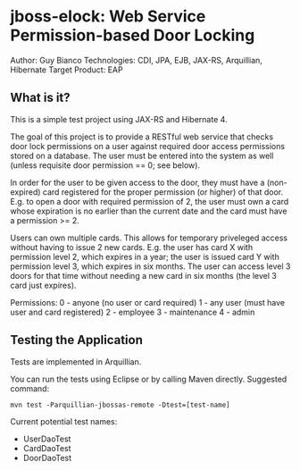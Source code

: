 jboss-elock: Web Service Permission-based Door Locking
========================
Author: Guy Bianco
Technologies: CDI, JPA, EJB, JAX-RS, Arquillian, Hibernate
Target Product: EAP

What is it?
-----------

This is a simple test project using JAX-RS and Hibernate 4.

The goal of this project is to provide a RESTful web service that checks door lock permissions on a user against required door access permissions stored on a database. The user must be entered into the system as well (unless requisite door permission == 0; see below).

In order for the user to be given access to the door, they must have a (non-expired) card registered for the proper permission (or higher) of that door. E.g. to open a door with required permission of 2, the user must own a card whose expiration is no earlier than the current date and the card must have a permission >= 2.

Users can own multiple cards. This allows for temporary priveleged access without having to issue 2 new cards. E.g. the user has card X with permission level 2, which expires in a year; the user is issued card Y with permission level 3, which expires in six months. The user can access level 3 doors for that time without needing a new card in six months (the level 3 card just expires).

Permissions:
  0 - anyone (no user or card required)
  1 - any user (must have user and card registered)
  2 - employee
  3 - maintenance
  4 - admin

Testing the Application
------------------------------------

Tests are implemented in Arquillian.

You can run the tests using Eclipse or by calling Maven directly. Suggested command:

`mvn test -Parquillian-jbossas-remote -Dtest=[test-name]`

Current potential test names:

 * UserDaoTest
 * CardDaoTest
 * DoorDaoTest